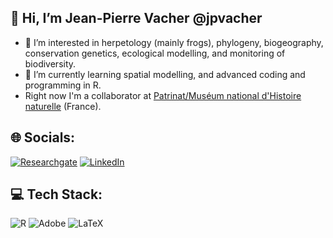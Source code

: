 ## 🐸 Hi, I’m Jean-Pierre Vacher @jpvacher
- 👀 I’m interested in herpetology (mainly frogs), phylogeny, biogeography, conservation genetics, ecological modelling, and monitoring of biodiversity.
- 🌱 I’m currently learning spatial modelling, and advanced coding and programming in R.
- Right now I'm a collaborator at [Patrinat/Muséum national d'Histoire naturelle]([https://www.cen-lorraine.fr/#/](https://www.patrinat.fr/fr)) (France).


## 🌐 Socials:
[![Researchgate](https://img.shields.io/badge/ResearchGate-00CCBB?style=for-the-badge&logo=ResearchGate&logoColor=white)](https://www.researchgate.net/profile/Jean-Pierre-Vacher)
[![LinkedIn](https://img.shields.io/badge/LinkedIn-%230077B5.svg?logo=linkedin&logoColor=white)](https://www.linkedin.com/in/jean-pierre-vacher-75315225b/)


## 💻 Tech Stack:
![R](https://img.shields.io/badge/r-%23276DC3.svg?style=flat&logo=r&logoColor=white) ![Adobe](https://img.shields.io/badge/adobe-%23FF0000.svg?style=flat&logo=adobe&logoColor=white)
![LaTeX](https://img.shields.io/badge/latex-%23008080.svg?style=for-the-badge&logo=latex&logoColor=white)


<!---
jpvacher/jpvacher is a ✨ special ✨ repository because its `README.md` (this file) appears on your GitHub profile.
You can click the Preview link to take a look at your changes.
--->
